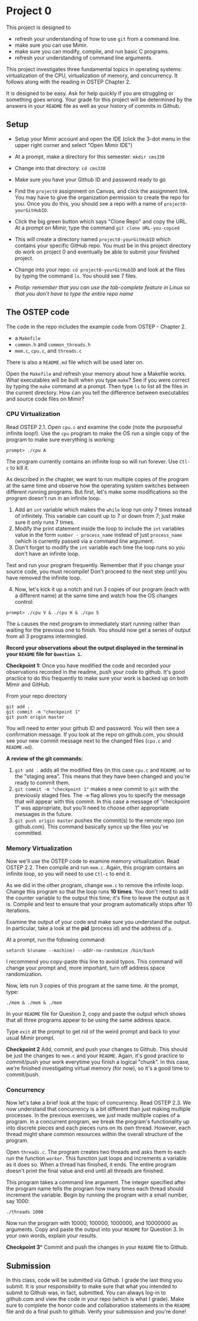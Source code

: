 # Project 0

This project is designed to 
* refresh your understanding of how to use `git` from a command line.
* make sure you can use Mimir.
* make sure you can modify, compile, and run basic C programs.
* refresh your understanding of command line arguments.

This project investigates three fundamental topics in operating systems: virtualization of the CPU, virtualization of memory, and concurrency.  It follows along with the reading in OSTEP Chapter 2.  

It is designed to be easy.  Ask for help quickly if you are struggling or something goes wrong.  Your grade for this project will be determined by the answers in your `README` file as well as your history of commits in Github.

## Setup
* Setup your Mimir account and open the IDE (click the 3-dot menu in the upper right corner and select "Open Mimir IDE")
* At a prompt, make a directory for this semester: `mkdir cms330`
* Change into that directory: `cd cms330`
* Make sure you have your Github ID and password ready to go
* Find the `project0` assignment on Canvas, and click the assignment link.  You may have to give the organization permission to create the repo for you.  Once you do this, you should see a repo with a name of `project0-yourGitHubID`.  

* Click the big green button which says "Clone Repo" and copy the URL.  At a prompt on Mimir, type the command `git clone URL-you-copied`
* This will create a directory named `project0-yourGitHubID` which contains your specific GitHub repo.  You must be in this project directory do work on project 0 and eventually be able to submit your finished project.
* Change into your repo: `cd project0-yourGitHubID` and look at the files by typing the command `ls`.  You should see 7 files.
* *Protip: remember that you can use the tab-complete feature in Linux so that you don't have to type the entire repo name*

## The OSTEP code
The code in the repo includes the example code from OSTEP - Chapter 2.
* a `Makefile`
* `common.h` and `common_threads.h`
* `mem.c`, `cpu.c`, and `threads.c`

There is also a `README.md` file which will be used later on.

Open the `Makefile` and refresh your memory about how a Makefile works.  What executables will be built when you type `make`?  See if you were correct by typing the `make` command at a prompt.  Then type `ls` to list all the files in the current directory.  How can you tell the difference between executables and source code files on Mimir?

### CPU Virtualization
Read OSTEP 2.1.  Open `cpu.c` and examine the code (note the purposeful infinite loop!).  Use the `cpu` program to make the OS run a single copy of the program to make sure everything is working:
```
prompt> ./cpu A
```
The program currently contains an infinite loop so will run forever.  Use `Ctl-c` to kill it.

As described in the chapter, we want to run multiple copies of the program at the same time and observe how the operating system switches between different running programs.  But first, let's make some modifications so the program doesn't run in an infinite loop.
1. Add an `int` variable which makes the `while` loop run only 7 times instead of infinitely.  This variable can count up to 7 or down from 7; just make sure it only runs 7 times.
2. Modify the print statement inside the loop to include the `int` variables value in the form `number - process_name` instead of just `process_name` (which is currently passed via a command line argument.
3. Don't forget to modify the `int` variable each time the loop runs so you don't have an infinite loop.

Test and run your program frequently.  Remember that if you change your source code, you must recompile!  Don't proceed to the next step until you have removed the infinite loop.

4. Now, let's kick it up a notch and run 3 copies of our program (each with a different name) at the same time and watch how the OS changes control:
```
prompt> ./cpu V & ./cpu H & ./cpu S
```
The `&` causes the next program to immediately start running rather than waiting for the previous one to finish.  You should now get a series of output from all 3 programs intermingled.

**Record your observations about the output displayed in the terminal in your `README` file for `Question 1`.**

**Checkpoint 1:**
Once you have modified the code and recorded your observations recorded in the readme, push your code to github.  It's good practice to do this frequently to make sure your work is backed up on both Mimir and GitHub.

From your repo directory
```
git add .
git commit -m "checkpoint 1"
git push origin master
```

You will need to enter your github ID and password.  You will then see a confirmation message.  If you look at the repo on github.com, you should see your new commit message next to the changed files (`cpu.c` and `README.md`).

**A review of the git commands:**
1. `git add .` adds all the modified files (in this case `cpu.c` and `README.md` to the "staging area".  This means that they have been changed and you're ready to commit them.
2. `git commit -m "checkpoint 1"` makes a new commit to `git` with the previously staged files.  The `-m` flag allows you to specify the message that will appear with this commit.  In this case a message of "checkpoint 1" was appropriate, but you'll need to choose other appropriate messages in the future.
3. `git push origin master` pushes the commit(s) to the remote repo (on github.com).  This command basically syncs up the files you've committed.

### Memory Virtualization
Now we'll use the OSTEP code to examine memory virtualization.  Read OSTEP 2.2.  Then compile and run `mem.c`.  Again, this program contains an infinite loop, so you will need to use `Ctl-c` to end it.

As we did in the other program, change `mem.c` to remove the infinite loop.  Change this program so that the loop runs **10 times**.  You don't need to add the counter variable to the output this time; it's fine to leave the output as it is.  Compile and test to ensure that your program automatically stops after 10 iterations.

Examine the output of your code and make sure you understand the output.  In particular, take a look at the **pid** (process id) and the address of `p`.

At a prompt, run the following command:
```
setarch $(uname --machine) --addr-no-randomize /bin/bash
```

I recommend you copy-paste this line to avoid typos.  This command will change your prompt and, more important, turn off address space randomization.

Now, lets run 3 copies of this program at the same time.  At the prompt, type:
```
./mem & ./mem & ./mem
```

In your `README` file for Question 2, copy and paste the output which shows that all three programs appear to be using the same address space.

Type `exit` at the prompt to get rid of the weird prompt and back to your usual Mimir prompt.

**Checkpoint 2**
Add, commit, and push your changes to Github.  This should be just the changes to `mem.c` and your `README`.  Again, it's good practice to commit/push your work everytime you finish a logical "chunk".  In this case, we're finished investigating virtual memory (for now), so it's a good time to commit/push.

### Concurrency
Now let's take a brief look at the topic of concurrency.  Read OSTEP 2.3.  We now understand that concurrency is a bit different than just making multiple processes.  In the previous exercises, we just made multiple copies of a program.  In a concurrent program, we break the program's functionality up into discrete pieces and each pieces runs on its own thread.  However, each thread might share common resources within the overall structure of the program.

Open `threads.c`.  The program creates two threads and asks them to each run the function `worker`.  This function just loops and increments a variable as it does so.  When a thread has finished, it ends.  The entire program doesn't print the final value and end until all threads are finished.

This program takes a command line argument.  The integer specified after the program name tells the program how many times each thread should increment the variable.  Begin by running the program with a small number, say 1000:
```
./threads 1000
```

Now run the program with 10000, 100000, 1000000, and 10000000 as arguments.  Copy and paste the output into your `README` for Question 3.  In your own words, explain your results.

**Checkpoint 3***
Commit and push the changes in your `README` file to Github.

## Submission
In this class, code will be submitted via Github.  I grade the last thing you submit.  It is your responsibility to make sure that what you intended to submit to Github was, in fact, submitted.  You can always log-in to github.com and view the code in your repo (which is what I grade).  Make sure to complete the honor code and collaboration statements in the `README` file and do a final push to github.  Verify your submission and you're done!

